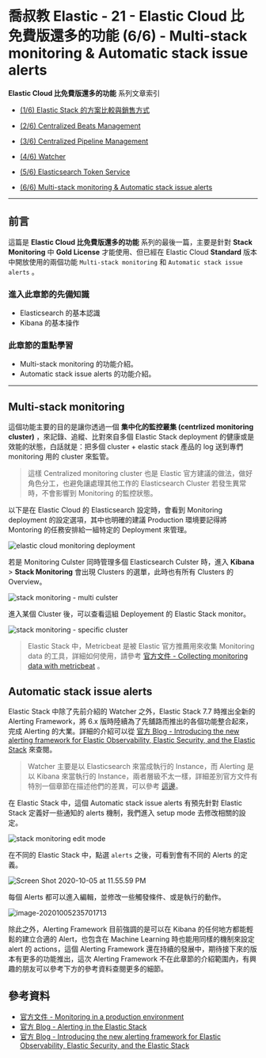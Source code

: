 # 喬叔教 Elastic - 21 - Elastic Cloud 比免費版還多的功能 (6/6) - Multi-stack monitoring & Automatic stack issue alerts

**Elastic Cloud 比免費版還多的功能** 系列文章索引

- [(1/6) Elastic Stack 的方案比較與銷售方式](https://ithelp.ithome.com.tw/articles/10247538)

- [(2/6) Centralized Beats Management](https://ithelp.ithome.com.tw/articles/10248028)

- [(3/6) Centralized Pipeline Management](https://ithelp.ithome.com.tw/articles/10248584)

- [(4/6) Watcher](https://ithelp.ithome.com.tw/articles/10248884)

- [(5/6) Elasticsearch Token Service](https://ithelp.ithome.com.tw/articles/10249181)

- [(6/6) Multi-stack monitoring & Automatic stack issue alerts](https://ithelp.ithome.com.tw/articles/10249630)

---

## 前言

這篇是 **Elastic Cloud 比免費版還多的功能** 系列的最後一篇，主要是針對 **Stack Monitoring** 中 **Gold License** 才能使用、但已經在 Elastic Cloud **Standard** 版本中開放使用的兩個功能 `Multi-stack monitoring` 和 `Automatic stack issue alerts` 。

### 進入此章節的先備知識

- Elasticsearch 的基本認識
- Kibana 的基本操作

### 此章節的重點學習

- Multi-stack monitoring 的功能介紹。
- Automatic stack issue alerts 的功能介紹。

---

## Multi-stack monitoring

這個功能主要的目的是讓你透過一個 **集中化的監控叢集 (centrlized monitoring cluster)** ，來記錄、追縱、比對來自多個 Elastic Stack deployment 的健康或是效能的狀態，白話就是：把多個 cluster + elastic stack 產品的 log 送到專們 monitoring 用的 cluster 來監管。

> 這樣 Centralized monitoring cluster 也是 Elastic 官方建議的做法，做好角色分工，也避免讓處理其他工作的 Elasticsearch Cluster 若發生異常時，不會影響到 Monitoring 的監控狀態。

以下是在 Elastic Cloud 的 Elasticsearch 設定時，會看到 Monitoring deployment 的設定選項，其中也明確的建議 Production 環境要記得將 Montoring 的任務安排給一組特定的 Deployment 來管理。

![elastic cloud monitoring deployment](https://i.imgur.com/Q7xuQ6n.png)

若是 Monitoring Culster 同時管理多個 Elasticsearch Culster 時，進入 **Kibana** > **Stack Monitoring** 會出現 Clusters 的選單，此時也有所有 Clusters 的 Overview。

![stack monitoring - multi culster](https://i.imgur.com/NY5SXpz.png)

進入某個 Cluster 後，可以查看這組 Deployement 的 Elastic Stack monitor。

![stack monitoring - specific cluster](https://i.imgur.com/hO3c9xO.png)

> Elastic Stack 中，Metricbeat 是被 Elastic 官方推薦用來收集 Monitoring data 的工具，詳細如何使用，請參考 [官方文件 - Collecting monitoring data with metricbeat](https://www.elastic.co/guide/en/elasticsearch/reference/current/configuring-metricbeat.html) 。



## Automatic stack issue alerts

Elastic Stack 中除了先前介紹的 Watcher 之外，Elastic Stack 7.7 時推出全新的 Alerting Framework，將 6.x 版時陸續為了先舖路而推出的各個功能整合起來，完成 Alerting 的大業。詳細的介紹可以從 [官方 Blog - Introducing the new alerting framework for Elastic Observability, Elastic Security, and the Elastic Stack](https://www.elastic.co/blog/introducing-the-new-alerting-framework-for-observability-security-and-the-elastic-stack) 來查閱。

> Watcher 主要是以 Elasticsearch 來當成執行的 Instance，而 Alerting 是以 Kibana 來當執行的 Instance，兩者層級不太一樣，詳細差別官方文件有特別一個章節在描述他們的差異，可以參考 [這邊](https://www.elastic.co/guide/en/kibana/current/alerting-getting-started.html#alerting-concepts-differences)。

在 Elastic Stack 中，這個 Automatic stack issue alerts 有預先針對 Elastic Stack 定義好一些通知的 alerts 機制，我們進入 setup mode 去修改相關的設定。

![stack monitoring edit mode](https://i.imgur.com/QNtlstv.png)

在不同的 Elastic Stack 中，點選 `alerts` 之後，可看到會有不同的 Alerts 的定義。

![Screen Shot 2020-10-05 at 11.55.59 PM](https://i.imgur.com/dMfOTNz.png)

每個 Alerts 都可以進入編輯，並修改一些觸發條件、或是執行的動作。

![image-20201005235701713](https://i.imgur.com/WMwTTBg.png)

除此之外，Alerting Framework 目前強調的是可以在 Kibana 的任何地方都能輕鬆的建立合適的 Alert，也包含在 Machine Learning 時也能用同樣的機制來設定 alert 的 actions，這個 Alerting Framework 還在持續的發展中，期待接下來的版本有更多的功能推出，這次 Alerting Framework 不在此章節的介紹範圍內，有興趣的朋友可以參考下方的參考資料查閱更多的細節。



## 參考資料

- [官方文件 - Monitoring in a production environment](https://www.elastic.co/guide/en/elasticsearch/reference/current/monitoring-production.html)
- [官方 Blog - Alerting in the Elastic Stack](https://www.elastic.co/blog/alerting-in-the-elastic-stack)
- [官方 Blog - Introducing the new alerting framework for Elastic Observability, Elastic Security, and the Elastic Stack](https://www.elastic.co/blog/introducing-the-new-alerting-framework-for-observability-security-and-the-elastic-stack)

